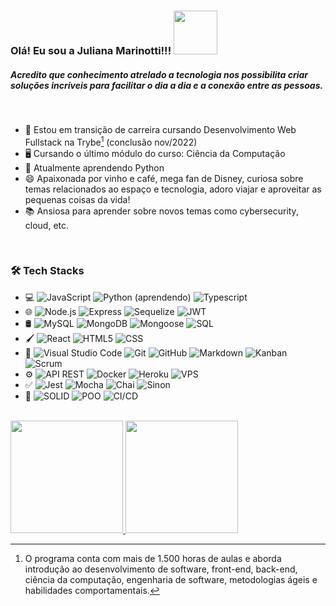 ### Olá! Eu sou a Juliana Marinotti!!! <img src="https://media.tenor.com/TdXGUNE47FgAAAAj/mandalorian-baby-yoda.gif" width="70">

##### Acredito que conhecimento atrelado a tecnologia nos possibilita criar soluções incríveis para facilitar o dia a dia e a conexão entre as pessoas.

<br/>

- 🚀 Estou em transição de carreira cursando Desenvolvimento Web Fullstack na Trybe[^1] (conclusão nov/2022)
- 🖥️ Cursando o último módulo do curso: Ciência da Computação
- 🐍 Atualmente aprendendo Python
- 😄 Apaixonada por vinho e café, mega fan de Disney, curiosa sobre temas relacionados ao espaço e tecnologia, adoro viajar e aproveitar as pequenas coisas da vida!
- 📚 Ansiosa para aprender sobre novos temas como cybersecurity, cloud, etc.

<br/>

<h3> 🛠 Tech Stacks</h3>

- 💻
  ![JavaScript](https://img.shields.io/badge/-JavaScript-333333?style=flat&logo=javascript)
  ![Python (aprendendo)](https://img.shields.io/badge/-Python-333333?style=flat&logo=python)
  ![Typescript](https://img.shields.io/badge/-TypeScript-333333?style=flat&logo=Typescript)
- 🌐
  ![Node.js](https://img.shields.io/badge/-Node.js-333333?style=flat&logo=node.js)
  ![Express](https://img.shields.io/badge/-Express-333333?style=flat&logo=Express)
  ![Sequelize](https://img.shields.io/badge/-Sequelize-333333?style=flat&logo=Sequelize)
  ![JWT](https://img.shields.io/badge/-JWT-333333?style=flat&logo=json-web-tokens)
- 🛢
  ![MySQL](https://img.shields.io/badge/-MySQL-333333?style=flat&logo=mysql)
  ![MongoDB](https://img.shields.io/badge/-MongoDB-333333?style=flat&logo=mongodb)
  ![Mongoose](https://img.shields.io/badge/-Mongoose-333333?style=flat&logo=mongoose)
  ![SQL](https://img.shields.io/badge/-SQL-333333?style=flat&logo=sql)
- 🖌️ 
  ![React](https://img.shields.io/badge/-React-333333?style=flat&logo=react)
  ![HTML5](https://img.shields.io/badge/-HTML5-333333?style=flat&logo=HTML5)
  ![CSS](https://img.shields.io/badge/-CSS-333333?style=flat&logo=CSS3&logoColor=1572B6)
- 🔧
  ![Visual Studio Code](https://img.shields.io/badge/-Visual%20Studio%20Code-333333?style=flat&logo=visual-studio-code&logoColor=007ACC)
  ![Git](https://img.shields.io/badge/-Git-333333?style=flat&logo=git)
  ![GitHub](https://img.shields.io/badge/-GitHub-333333?style=flat&logo=github)
  ![Markdown](https://img.shields.io/badge/-Markdown-333333?style=flat&logo=markdown)
  ![Kanban](https://img.shields.io/badge/-Kanban-333333?style=flat&logo=kanban)
  ![Scrum](https://img.shields.io/badge/-Scrum-333333?style=flat&logo=scrum)
- ⚙️
  ![API REST](https://img.shields.io/badge/-APIREST-333333?style=flat&logo=API-REST)
  ![Docker](https://img.shields.io/badge/-Docker-333333?style=flat&logo=docker)
  ![Heroku](https://img.shields.io/badge/-Heroku-333333?style=flat&logo=heroku&logoColor=6F31C5)
  ![VPS](https://img.shields.io/badge/-VPS-333333?style=flat&logo=vps)
- ✅
  ![Jest](https://img.shields.io/badge/-Jest-333333?style=flat&logo=jest&logoColor=C21325)
  ![Mocha](https://img.shields.io/badge/-Mocha-333333?style=flat&logo=mocha&logoColor=8D6748)
  ![Chai](https://img.shields.io/badge/-Chai-333333?style=flat&logo=chai&logoColor=A30701)
  ![Sinon](https://img.shields.io/badge/-Sinon-333333?style=flat&logo=sinon)
- 📖
  ![SOLID](https://img.shields.io/badge/-SOLID-333333?style=flat&logo=SOLID&logoColor=903AFF)
  ![POO](https://img.shields.io/badge/-POO-333333?style=flat&logo=POO&logoColor=903AFF)
  ![CI/CD](https://img.shields.io/badge/-CI/CD-333333?style=flat&logo=CI/CD&logoColor=903AFF)
  
<br/>

<a href="https://github.com/Ju-MM">
  <img height="180em" src="https://github-readme-stats.vercel.app/api?username=Ju-MM&theme=buefy&show_icons=true" />
  <img height="180em" src="https://github-readme-stats.vercel.app/api/top-langs/?username=Ju-MM&theme=buefy&layout=compact" />
</a>

<br/>

[^1]:O programa conta com mais de 1.500 horas de aulas e aborda introdução ao desenvolvimento de software, front-end, back-end, ciência da computação, engenharia de software, metodologias ágeis e habilidades comportamentais.
